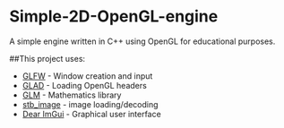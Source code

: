 # Simple-2D-OpenGL-engine
A simple engine written in C++ using OpenGL for educational purposes.

##This project uses:
- [GLFW](https://github.com/glfw/glfw) - Window creation and input
- [GLAD](https://glad.dav1d.de/) - Loading OpenGL headers
- [GLM](https://github.com/g-truc/glm) - Mathematics library
- [stb_image](https://github.com/nothings/stb/blob/master/stb_image.h) - image loading/decoding
- [Dear ImGui](https://github.com/ocornut/imgui) - Graphical user interface
